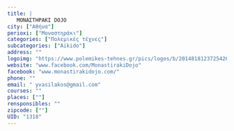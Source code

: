 ```yaml
---
title: |
   ΜΟΝΑΣΤΗΡΑΚΙ DOJO
city: ["Αθήνα"]
perioxi: ["Μοναστηράκι"]
categories: ["Πολεμικές τέχνες"]
subcategories: ["Aikido"]
address: ""
logoimg: "https://www.polemikes-tehnes.gr/pics/logos/b/2014818123725426.jpg"
website: "www.facebook.com/MonastirakiDojo"
facebook: "www.monastirakidojo.com/"
phone: ""
email: " yvasilakos@gmail.com"
courses: ""
places: [""]
rensponsibles: ""
zipcode: [""]
UID: "1318"
---
```




